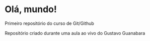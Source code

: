 # Olá, mundo!
 Primeiro repositório do curso de Git/Github

 Repositório criado durante uma aula ao vivo do Gustavo Guanabara
